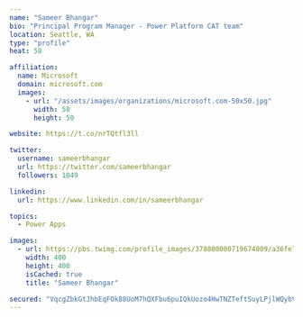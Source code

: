 ```yaml
---
name: "Sameer Bhangar"
bio: "Principal Program Manager - Power Platform CAT team"
location: Seattle, WA
type: "profile"
heat: 58

affiliation:
  name: Microsoft
  domain: microsoft.com
  images:
    - url: "/assets/images/organizations/microsoft.com-50x50.jpg"
      width: 50
      height: 50

website: https://t.co/nrTQtfl3ll

twitter:
  username: sameerbhangar
  url: https://twitter.com/sameerbhangar
  followers: 1049

linkedin:
  url: https://www.linkedin.com/in/sameerbhangar

topics:
  - Power Apps

images:
  - url: https://pbs.twimg.com/profile_images/378800000719674009/a36fe7ddfab1778b76e5793772e43798_400x400.jpeg
    width: 400
    height: 400
    isCached: true
    title: "Sameer Bhangar"

secured: "VqcgZbkGtJhbEqFOk88UoM7hQXFbu6puIQkUozo4HwTNZTeftSuyLPjlWQybVdma7hc2aCd5JgyIqp22bbtxZcFrpHqOViCZcRmz51nMvhYkKP4wpn4JLZWaIE8VUdtrFIh7/qiUrVOs6JqwLBeq6E4NKzQMkM4gRLHSvNhsssFQkyxv8lwox3+/VscZI0C6DERJZEXD7X3zLZOzHXQ6CCimFButQ0gInaeDVebyLBxc53ysEdM7dKAFhwJZNjY1GIhCM6d/F1nVWRGY1mzfFTwonm3G/WHJ3SWW/64/StQLbaUc+hz7zD/wGX/QY7ntMsoQcXnZxYKMKxlwMnXQ9vxSPucuV0plmgklGv4eajC0U5ed3JRsuugwvBYrBSijuVIOUvSXbCGwreBAVYwsZC9+EZ+Fwo56Wq8QBV3yarU=;WfDT4zwEX8qtZMsl6UbDZA=="
---
```


